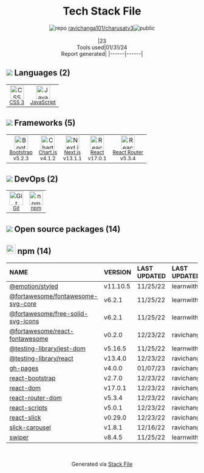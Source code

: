 <!--
&lt;--- Readme.md Snippet without images Start ---&gt;
## Tech Stack
ravichanga101/charusatv3 is built on the following main stack:

- [React](https://reactjs.org/) – Javascript UI Libraries
- [Bootstrap](http://getbootstrap.com/) – Front-End Frameworks
- [JavaScript](https://developer.mozilla.org/en-US/docs/Web/JavaScript) – Languages
- [React Router](https://github.com/rackt/react-router) – JavaScript Framework Components
- [Chart.js](http://www.chartjs.org/) – Charting Libraries
- [Next.js](https://nextjs.org/) – Frameworks (Full Stack)

Full tech stack [here](/techstack.md)

&lt;--- Readme.md Snippet without images End ---&gt;

&lt;--- Readme.md Snippet with images Start ---&gt;
## Tech Stack
ravichanga101/charusatv3 is built on the following main stack:

- <img width='25' height='25' src='https://img.stackshare.io/service/1020/OYIaJ1KK.png' alt='React'/> [React](https://reactjs.org/) – Javascript UI Libraries
- <img width='25' height='25' src='https://img.stackshare.io/service/1101/C9QJ7V3X.png' alt='Bootstrap'/> [Bootstrap](http://getbootstrap.com/) – Front-End Frameworks
- <img width='25' height='25' src='https://img.stackshare.io/service/1209/javascript.jpeg' alt='JavaScript'/> [JavaScript](https://developer.mozilla.org/en-US/docs/Web/JavaScript) – Languages
- <img width='25' height='25' src='https://img.stackshare.io/service/3350/8261421.png' alt='React Router'/> [React Router](https://github.com/rackt/react-router) – JavaScript Framework Components
- <img width='25' height='25' src='https://img.stackshare.io/service/3866/_GD1-XrU_400x400.jpg' alt='Chart.js'/> [Chart.js](http://www.chartjs.org/) – Charting Libraries
- <img width='25' height='25' src='https://img.stackshare.io/service/5936/nextjs.png' alt='Next.js'/> [Next.js](https://nextjs.org/) – Frameworks (Full Stack)

Full tech stack [here](/techstack.md)

&lt;--- Readme.md Snippet with images End ---&gt;
-->
<div align="center">

# Tech Stack File
![](https://img.stackshare.io/repo.svg "repo") [ravichanga101/charusatv3](https://github.com/ravichanga101/charusatv3)![](https://img.stackshare.io/public_badge.svg "public")
<br/><br/>
|23<br/>Tools used|01/31/24 <br/>Report generated|
|------|------|
</div>

## <img src='https://img.stackshare.io/languages.svg'/> Languages (2)
<table><tr>
  <td align='center'>
  <img width='36' height='36' src='https://img.stackshare.io/service/6727/css.png' alt='CSS 3'>
  <br>
  <sub><a href="https://developer.mozilla.org/en-US/docs/Web/CSS/CSS3">CSS 3</a></sub>
  <br>
  <sub></sub>
</td>

<td align='center'>
  <img width='36' height='36' src='https://img.stackshare.io/service/1209/javascript.jpeg' alt='JavaScript'>
  <br>
  <sub><a href="https://developer.mozilla.org/en-US/docs/Web/JavaScript">JavaScript</a></sub>
  <br>
  <sub></sub>
</td>

</tr>
</table>

## <img src='https://img.stackshare.io/frameworks.svg'/> Frameworks (5)
<table><tr>
  <td align='center'>
  <img width='36' height='36' src='https://img.stackshare.io/service/1101/C9QJ7V3X.png' alt='Bootstrap'>
  <br>
  <sub><a href="http://getbootstrap.com/">Bootstrap</a></sub>
  <br>
  <sub>v5.2.3</sub>
</td>

<td align='center'>
  <img width='36' height='36' src='https://img.stackshare.io/service/3866/_GD1-XrU_400x400.jpg' alt='Chart.js'>
  <br>
  <sub><a href="http://www.chartjs.org/">Chart.js</a></sub>
  <br>
  <sub>v4.1.2</sub>
</td>

<td align='center'>
  <img width='36' height='36' src='https://img.stackshare.io/service/5936/nextjs.png' alt='Next.js'>
  <br>
  <sub><a href="https://nextjs.org/">Next.js</a></sub>
  <br>
  <sub>v13.1.1</sub>
</td>

<td align='center'>
  <img width='36' height='36' src='https://img.stackshare.io/service/1020/OYIaJ1KK.png' alt='React'>
  <br>
  <sub><a href="https://reactjs.org/">React</a></sub>
  <br>
  <sub>v17.0.1</sub>
</td>

<td align='center'>
  <img width='36' height='36' src='https://img.stackshare.io/service/3350/8261421.png' alt='React Router'>
  <br>
  <sub><a href="https://github.com/rackt/react-router">React Router</a></sub>
  <br>
  <sub>v5.3.4</sub>
</td>

</tr>
</table>

## <img src='https://img.stackshare.io/devops.svg'/> DevOps (2)
<table><tr>
  <td align='center'>
  <img width='36' height='36' src='https://img.stackshare.io/service/1046/git.png' alt='Git'>
  <br>
  <sub><a href="http://git-scm.com/">Git</a></sub>
  <br>
  <sub></sub>
</td>

<td align='center'>
  <img width='36' height='36' src='https://img.stackshare.io/service/1120/lejvzrnlpb308aftn31u.png' alt='npm'>
  <br>
  <sub><a href="https://www.npmjs.com/">npm</a></sub>
  <br>
  <sub></sub>
</td>

</tr>
</table>


## <img src='https://img.stackshare.io/group.svg' /> Open source packages (14)</h2>

## <img width='24' height='24' src='https://img.stackshare.io/service/1120/lejvzrnlpb308aftn31u.png'/> npm (14)

|NAME|VERSION|LAST UPDATED|LAST UPDATED BY|LICENSE|VULNERABILITIES|
|:------|:------|:------|:------|:------|:------|
|[@emotion/styled](https://www.npmjs.com/@emotion/styled)|v11.10.5|11/25/22|learnwithparth |MIT|N/A|
|[@fortawesome/fontawesome-svg-core](https://www.npmjs.com/@fortawesome/fontawesome-svg-core)|v6.2.1|11/25/22|learnwithparth |MIT|N/A|
|[@fortawesome/free-solid-svg-icons](https://www.npmjs.com/@fortawesome/free-solid-svg-icons)|v6.2.1|11/25/22|learnwithparth |CC-BY-4.0,MIT|N/A|
|[@fortawesome/react-fontawesome](https://www.npmjs.com/@fortawesome/react-fontawesome)|v0.2.0|12/23/22|ravichanga101 |MIT|N/A|
|[@testing-library/jest-dom](https://www.npmjs.com/@testing-library/jest-dom)|v5.16.5|11/25/22|learnwithparth |MIT|N/A|
|[@testing-library/react](https://www.npmjs.com/@testing-library/react)|v13.4.0|12/23/22|ravichanga101 |MIT|N/A|
|[gh-pages](https://www.npmjs.com/gh-pages)|v4.0.0|01/07/23|ravichanga101 |MIT|N/A|
|[react-bootstrap](https://www.npmjs.com/react-bootstrap)|v2.7.0|12/23/22|ravichanga101 |MIT|N/A|
|[react-dom](https://www.npmjs.com/react-dom)|v17.0.1|12/23/22|ravichanga101 |MIT|N/A|
|[react-router-dom](https://www.npmjs.com/react-router-dom)|v5.3.4|12/23/22|ravichanga101 |MIT|N/A|
|[react-scripts](https://www.npmjs.com/react-scripts)|v5.0.1|12/23/22|ravichanga101 |MIT|N/A|
|[react-slick](https://www.npmjs.com/react-slick)|v0.29.0|12/23/22|ravichanga101 |MIT|N/A|
|[slick-carousel](https://www.npmjs.com/slick-carousel)|v1.8.1|12/16/22|ravichanga101 |MIT|N/A|
|[swiper](https://www.npmjs.com/swiper)|v8.4.5|11/25/22|learnwithparth |MIT|N/A|

<br/>
<div align='center'>

Generated via [Stack File](https://github.com/marketplace/stack-file)
